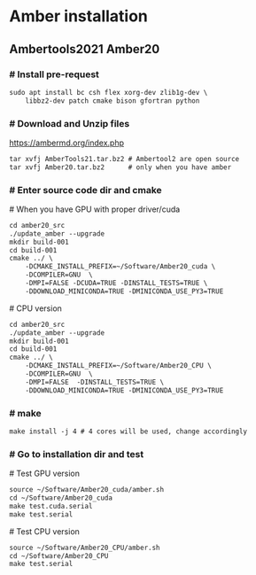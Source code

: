 # Amber installation  
## Ambertools2021 Amber20  
### \# Install pre-request  
```diff
sudo apt install bc csh flex xorg-dev zlib1g-dev \
    libbz2-dev patch cmake bison gfortran python
``` 
### \# Download and Unzip files
https://ambermd.org/index.php
```diff
tar xvfj AmberTools21.tar.bz2 # Ambertool2 are open source
tar xvfj Amber20.tar.bz2      # only when you have amber
```

### \# Enter source code dir and cmake
\# When you have GPU with proper driver/cuda
```diff
cd amber20_src
./update_amber --upgrade
mkdir build-001
cd build-001
cmake ../ \
    -DCMAKE_INSTALL_PREFIX=~/Software/Amber20_cuda \
    -DCOMPILER=GNU  \
    -DMPI=FALSE -DCUDA=TRUE -DINSTALL_TESTS=TRUE \
    -DDOWNLOAD_MINICONDA=TRUE -DMINICONDA_USE_PY3=TRUE
```
\# CPU version
```diff
cd amber20_src
./update_amber --upgrade
mkdir build-001
cd build-001
cmake ../ \
    -DCMAKE_INSTALL_PREFIX=~/Software/Amber20_CPU \
    -DCOMPILER=GNU  \
    -DMPI=FALSE  -DINSTALL_TESTS=TRUE \
    -DDOWNLOAD_MINICONDA=TRUE -DMINICONDA_USE_PY3=TRUE
```
### \# make
```diff
make install -j 4 # 4 cores will be used, change accordingly
```
### \# Go to installation dir and test
\# Test GPU version
```diff
source ~/Software/Amber20_cuda/amber.sh 
cd ~/Software/Amber20_cuda
make test.cuda.serial
make test.serial
```
\# Test CPU version
```diff
source ~/Software/Amber20_CPU/amber.sh 
cd ~/Software/Amber20_CPU
make test.serial
```